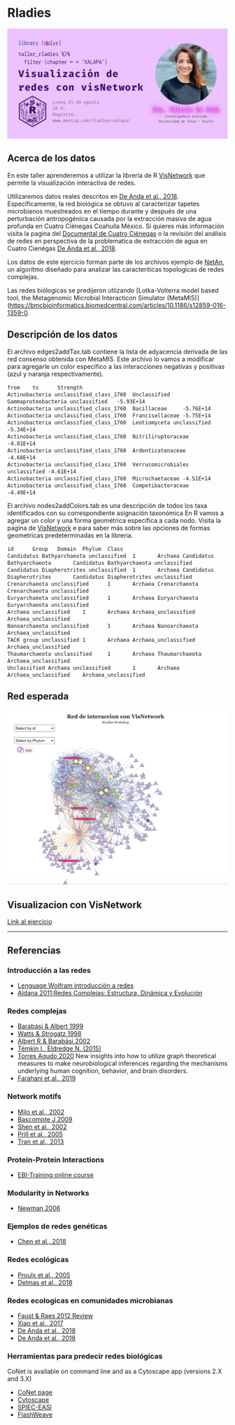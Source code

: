 # Rladies

![Rladies](./rladiespic.jpg)

## Acerca de los datos

En este taller aprenderemos a utilizar la libreria de R [VisNetwork](https://datastorm-open.github.io/visNetwork/) que permite la visualización interactiva de redes. 

Utilizaremos datos reales descritos en [De Anda et al., 2018](https://www.frontiersin.org/article/10.3389/fmicb.2018.02606/full). Específicamente, la red biológica se obtuvo al caracterizar tapetes microbianos muestreados en el tiempo durante y después de una perturbación antropogénica causada por la extracción masiva de agua profunda en Cuatro Ciénegas Coahuila México.  Si quieres más información visita la pagina del [Documental de Cuatro Ciénegas](https://documentalcuatrocienegas.com/) o la revisión del análisis de redes en perspectiva de la problematica de extracción de agua en Cuatro Cienégas [De Anda et al., 2018](https://link.springer.com/chapter/10.1007/978-3-319-95855-2_7). 

Los datos de este ejercicio forman parte de los archivos ejemplo de [NetAn](https://github.com/valdeanda/NetAn), un algorítmo diseñado para analizar las caracteriticas topologicas de redes complejas. 

Las redes biólogicas se predijeron utlizando [Lotka-Volterra model based tool, the Metagenomic Microbial Interacticon Simulator (MetaMIS)](https://bmcbioinformatics.biomedcentral.com/articles/10.1186/s12859-016-1359-0. 

## Descripción de los datos

El archivo edges2addTax.tab contiene la lista de adyacencia derivada de las red consenso obtenida con MetaMIS. 
Este archivo lo vamos a modificar para agregarle un color específico a las interacciones negativas  y positivas (azul y naranja respectivamente). 


```
from    to      Strength
Actinobacteria unclassified_class_1760  Unclassified Gammaproteobacteria unclassified   -5.93E+14
Actinobacteria unclassified_class_1760  Bacillaceae     -5.76E+14
Actinobacteria unclassified_class_1760  Francisellaceae -5.75E+14
Actinobacteria unclassified_class_1760  Leotiomyceta unclassified       -5.34E+14
Actinobacteria unclassified_class_1760  Nitriliruptoraceae      -4.81E+14
Actinobacteria unclassified_class_1760  Ardenticatenaceae       -4.68E+14
Actinobacteria unclassified_class_1760  Verrucomicrobiales unclassified -4.61E+14
Actinobacteria unclassified_class_1760  Microchaetaceae -4.51E+14
Actinobacteria unclassified_class_1760  Competibacteraceae      -4.49E+14
```

El archivo nodes2addColors.tab es una descripción de todos los taxa identificados con su correspondiente asignación taxonómica 
En R vamos a agregar un color y una forma geométrica especifica a cada nodo. Visita la pagina de [VisNetwork](https://datastorm-open.github.io/visNetwork/nodes.html) e para  saber más sobre las opciones de formas geometricas predeterminadas en la libreria. 

```
id      Group   Domain  Phylum  Class
Candidatus Bathyarchaeota unclassified  1       Archaea Candidatus Bathyarchaeota       Candidatus Bathyarchaeota unclassified
Candidatus Diapherotrites unclassified  1       Archaea Candidatus Diapherotrites       Candidatus Diapherotrites unclassified
Crenarchaeota unclassified      1       Archaea Crenarchaeota   Crenarchaeota unclassified
Euryarchaeota unclassified      1       Archaea Euryarchaeota   Euryarchaeota unclassified
Archaea unclassified    1       Archaea Archaea_unclassified    Archaea_unclassified
Nanoarchaeota unclassified      1       Archaea Nanoarchaeota   Archaea_unclassified
TACK group unclassified 1       Archaea Archaea_unclassified    Archaea_unclassified
Thaumarchaeota unclassified     1       Archaea Thaumarchaeota  Archaea_unclassified
Unclassified Archaea unclassified       1       Archaea Archaea_unclassified    Archaea_unclassified
```

## Red esperada

![Network](./network.png)


## Visualizacion con VisNetwork

[Link al ejercicio ](https://valdeanda.github.io/Rladies/script/VisNetwork.html)


---

## Referencias 

### Introducción a las redes

* [Lenguage Wolfram introducción a redes](https://www.wolfram.com/language/elementary-introduction/2nd-ed/21-graphs-and-networks.html.es)
* [Aldana 2011:Redes Complejas: Estructura, Dinámica y Evolución](https://www.fis.unam.mx/~max/MyWebPage/notastwocolumn.pdf)


### Redes complejas
* [Barabási & Albert 1999](https://science.sciencemag.org/content/286/5439/509)
* [Watts & Strogatz 1998](https://www.nature.com/articles/30918)
* [Albert R & Barabási 2002](https://journals.aps.org/rmp/abstract/10.1103/RevModPhys.74.47)
* [Tëmkin I., Eldredge N. (2015)](https://link.springer.com/chapter/10.1007/978-3-319-15045-1_6)
* [Torres Agudo 2020](http://www.ugr.es/~jtorres/Tema_2_redes_complejas.pdf)
New insights into how to utilize graph theoretical measures to make neurobiological inferences regarding the mechanisms underlying human cognition, behavior, and brain disorders. 
* [Farahani et al., 2019](https://www.frontiersin.org/articles/10.3389/fnins.2019.00585/full)

### Network motifs

* [Milo et al., 2002](https://science.sciencemag.org/content/298/5594/824)
* [Bascompte J 2009](https://science.sciencemag.org/content/325/5939/416/F2)
* [Shen et al., 2002](https://www.nature.com/articles/ng881z)
* [Prill et al., 2005](https://journals.plos.org/plosbiology/article?id=10.1371/journal.pbio.0030343)
* [Tran et al., 2013](https://www.nature.com/articles/ncomms3241)


### Protein-Protein Interactions
* [EBI-Training online course](https://www.ebi.ac.uk/training/online/course/network-analysis-protein-interaction-data-introduction/protein-protein-interaction-networks)

### Modularity in Networks

* [Newman 2006](https://www.pnas.org/content/103/23/8577)

### Ejemplos de redes genéticas 

* [Chen et al., 2018](https://www.nature.com/articles/s41467-018-06772-3)

### Redes ecológicas 

* [Proulx et al., 2005](https://www.sciencedirect.com/science/article/abs/pii/S0169534705000881)
* [Delmas et al., 2018](https://onlinelibrary.wiley.com/doi/10.1111/brv.12433)

### Redes ecologicas en comunidades microbianas

* [Faust & Raes 2012 Review](https://www.nature.com/articles/nrmicro2832)
* [Xiao et al., 2017](https://www.nature.com/articles/s41467-017-02090-2.pdf?proof=true)
* [De Anda et al., 2018](https://www.frontiersin.org/articles/10.3389/fmicb.2018.02606/full)
* [De Anda et al., 2018](https://link.springer.com/chapter/10.1007/978-3-319-95855-2_7)

### Herramientas para predecir redes biológicas

CoNet is available on command line and as a Cytoscape app
(versions 2.X and 3.X)
* [CoNet page](http://systemsbiology.vub.ac.be/conet)
* [Cytoscape](http://apps.cytoscape.org/apps/conet)
* [SPIEC-EASI](https://github.com/zdk123/SpiecEasi)
* [FlashWeave](https://github.com/meringlab/FlashWeave.jl)




